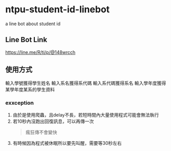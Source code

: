 # ntpu-student-id-linebot
a line bot about student id

## Line Bot Link
https://line.me/R/ti/p/@148wrcch

## 使用方式
輸入學號獲得學生姓名
輸入系名獲得系代碼
輸入系代碼獲得系名
輸入學年度獲得某學年度某系的學生資料

### exxception
1. 由於是使用爬蟲，且delay不長，若短時間內大量使用程式可能會無法執行
2. 若10秒內沒跑出回復訊息，可以再傳一次
    > 瘋狂傳不會變快
3. 有時候因為程式被休眠所以要先叫醒，需要等30秒左右
